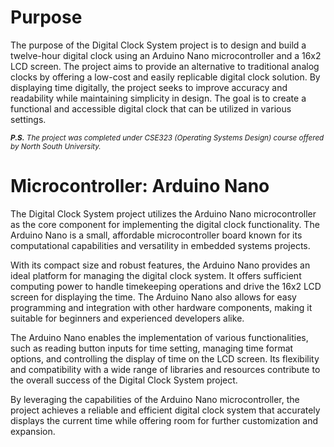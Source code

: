 # Purpose

The purpose of the Digital Clock System project is to design and build a twelve-hour digital clock using an Arduino Nano microcontroller and a 16x2 LCD screen. The project aims to provide an alternative to traditional analog clocks by offering a low-cost and easily replicable digital clock solution. By displaying time digitally, the project seeks to improve accuracy and readability while maintaining simplicity in design. The goal is to create a functional and accessible digital clock that can be utilized in various settings.

<sub> ****P.S.*** The project was completed under CSE323 (Operating Systems Design) course offered by North South University.*<sub/>

# Microcontroller: Arduino Nano

The Digital Clock System project utilizes the Arduino Nano microcontroller as the core component for implementing the digital clock functionality. The Arduino Nano is a small, affordable microcontroller board known for its computational capabilities and versatility in embedded systems projects.

With its compact size and robust features, the Arduino Nano provides an ideal platform for managing the digital clock system. It offers sufficient computing power to handle timekeeping operations and drive the 16x2 LCD screen for displaying the time. The Arduino Nano also allows for easy programming and integration with other hardware components, making it suitable for beginners and experienced developers alike.

The Arduino Nano enables the implementation of various functionalities, such as reading button inputs for time setting, managing time format options, and controlling the display of time on the LCD screen. Its flexibility and compatibility with a wide range of libraries and resources contribute to the overall success of the Digital Clock System project.

By leveraging the capabilities of the Arduino Nano microcontroller, the project achieves a reliable and efficient digital clock system that accurately displays the current time while offering room for further customization and expansion.
